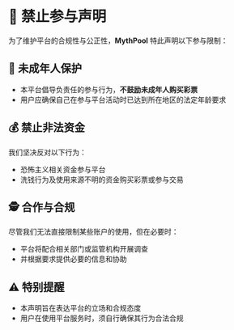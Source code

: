 # 🚫 禁止参与声明

为了维护平台的合规性与公正性，**MythPool** 特此声明以下参与限制：


## 👶 未成年人保护

- 本平台倡导负责任的参与行为，**不鼓励未成年人购买彩票**
- 用户应确保自己在参与平台活动时已达到所在地区的法定年龄要求


## 💰 禁止非法资金

我们坚决反对以下行为：

- 恐怖主义相关资金参与平台
- 洗钱行为及使用来源不明的资金购买彩票或参与交易


## 🕵️ 合作与合规

尽管我们无法直接限制某些账户的使用，但在必要时：

- 平台将配合相关部门或监管机构开展调查
- 并根据要求提供必要的信息和协助


## ⚠️ 特别提醒

- 本声明旨在表达平台的立场和合规态度
- 用户在使用平台服务时，须自行确保其行为合法合规